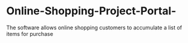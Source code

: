 # Online-Shopping-Project-Portal-
The software allows online shopping customers to accumulate a list of items for purchase
